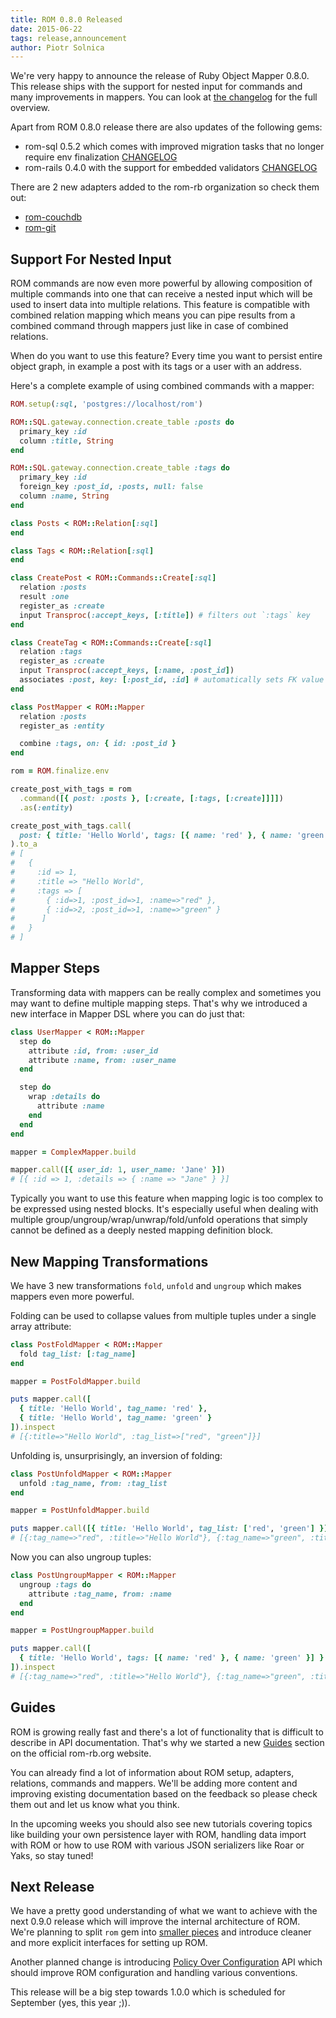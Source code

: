 ```yaml
---
title: ROM 0.8.0 Released
date: 2015-06-22
tags: release,announcement
author: Piotr Solnica
---
```

We're very happy to announce the release of Ruby Object Mapper 0.8.0. This release ships with the support for nested input for commands and many improvements in mappers. You can look at [the changelog](https://github.com/rom-rb/rom/blob/master/CHANGELOG.md#v070-2015-06-22) for the full overview.

Apart from ROM 0.8.0 release there are also updates of the following gems:

* rom-sql 0.5.2 which comes with improved migration tasks that no longer require env finalization [CHANGELOG](https://github.com/rom-rb/rom-sql/blob/master/CHANGELOG.md#v070-2015-06-22)
* rom-rails 0.4.0 with the support for embedded validators [CHANGELOG](https://github.com/rom-rb/rom-rails/blob/master/CHANGELOG.md#v070-2015-06-22)

There are 2 new adapters added to the rom-rb organization so check them out:

* [rom-couchdb](https://github.com/rom-rb/rom-couchdb)
* [rom-git](https://github.com/rom-rb/rom-git)

## Support For Nested Input

ROM commands are now even more powerful by allowing composition of multiple commands into one that can receive a nested input which will be used to insert data into multiple relations. This feature is compatible with combined relation mapping which means you can pipe results from a combined command through mappers just like in case of combined relations.

When do you want to use this feature? Every time you want to persist entire object graph, in example a post with its tags or a user with an address.

Here's a complete example of using combined commands with a mapper:

``` ruby
ROM.setup(:sql, 'postgres://localhost/rom')

ROM::SQL.gateway.connection.create_table :posts do
  primary_key :id
  column :title, String
end

ROM::SQL.gateway.connection.create_table :tags do
  primary_key :id
  foreign_key :post_id, :posts, null: false
  column :name, String
end

class Posts < ROM::Relation[:sql]
end

class Tags < ROM::Relation[:sql]
end

class CreatePost < ROM::Commands::Create[:sql]
  relation :posts
  result :one
  register_as :create
  input Transproc(:accept_keys, [:title]) # filters out `:tags` key
end

class CreateTag < ROM::Commands::Create[:sql]
  relation :tags
  register_as :create
  input Transproc(:accept_keys, [:name, :post_id])
  associates :post, key: [:post_id, :id] # automatically sets FK value
end

class PostMapper < ROM::Mapper
  relation :posts
  register_as :entity

  combine :tags, on: { id: :post_id }
end

rom = ROM.finalize.env

create_post_with_tags = rom
  .command([{ post: :posts }, [:create, [:tags, [:create]]]])
  .as(:entity)

create_post_with_tags.call(
  post: { title: 'Hello World', tags: [{ name: 'red' }, { name: 'green' }] }
).to_a
# [
#   {
#     :id => 1,
#     :title => "Hello World",
#     :tags => [
#       { :id=>1, :post_id=>1, :name=>"red" },
#       { :id=>2, :post_id=>1, :name=>"green" }
#      ]
#   }
# ]
```

## Mapper Steps

Transforming data with mappers can be really complex and sometimes you may want to define multiple mapping steps. That's why we introduced a new interface in Mapper DSL where you can do just that:

``` ruby
class UserMapper < ROM::Mapper
  step do
    attribute :id, from: :user_id
    attribute :name, from: :user_name
  end

  step do
    wrap :details do
      attribute :name
    end
  end
end

mapper = ComplexMapper.build

mapper.call([{ user_id: 1, user_name: 'Jane' }])
# [{ :id => 1, :details => { :name => "Jane" } }]
```

Typically you want to use this feature when mapping logic is too complex to be expressed using nested blocks. It's especially useful when dealing with multiple group/ungroup/wrap/unwrap/fold/unfold operations that simply cannot be defined as a deeply nested mapping definition block.

## New Mapping Transformations

We have 3 new transformations `fold`, `unfold` and `ungroup` which makes mappers even more powerful.

Folding can be used to collapse values from multiple tuples under a single array attribute:

``` ruby
class PostFoldMapper < ROM::Mapper
  fold tag_list: [:tag_name]
end

mapper = PostFoldMapper.build

puts mapper.call([
  { title: 'Hello World', tag_name: 'red' },
  { title: 'Hello World', tag_name: 'green' }
]).inspect
# [{:title=>"Hello World", :tag_list=>["red", "green"]}]
```

Unfolding is, unsurprisingly, an inversion of folding:

``` ruby
class PostUnfoldMapper < ROM::Mapper
  unfold :tag_name, from: :tag_list
end

mapper = PostUnfoldMapper.build

puts mapper.call([{ title: 'Hello World', tag_list: ['red', 'green'] }]).inspect
# [{:tag_name=>"red", :title=>"Hello World"}, {:tag_name=>"green", :title=>"Hello World"}]
```

Now you can also ungroup tuples:

``` ruby
class PostUngroupMapper < ROM::Mapper
  ungroup :tags do
    attribute :tag_name, from: :name
  end
end

mapper = PostUngroupMapper.build

puts mapper.call([
  { title: 'Hello World', tags: [{ name: 'red' }, { name: 'green' }] }
]).inspect
# [{:tag_name=>"red", :title=>"Hello World"}, {:tag_name=>"green", :title=>"Hello World"}]
```

## Guides

ROM is growing really fast and there's a lot of functionality that is difficult to describe in API documentation. That's why we started a new [Guides](http://rom-rb.org/guides) section on the official rom-rb.org website.

You can already find a lot of information about ROM setup, adapters, relations, commands and mappers. We'll be adding more content and improving existing documentation based on the feedback so please check them out and let us know what you think.

In the upcoming weeks you should also see new tutorials covering topics like building your own persistence layer with ROM, handling data import with ROM or how to use ROM with various JSON serializers like Roar or Yaks, so stay tuned!

## Next Release

We have a pretty good understanding of what we want to achieve with the next 0.9.0 release which will improve the internal architecture of ROM. We're planning to split `rom` gem into [smaller pieces](https://github.com/rom-rb/rom/issues/256) and introduce cleaner and more explicit interfaces for setting up ROM.

Another planned change is introducing [Policy Over Configuration](https://github.com/rom-rb/rom/issues/193) API which should improve ROM configuration and handling various conventions.

This release will be a big step towards 1.0.0 which is scheduled for September (yes, this year ;)).
